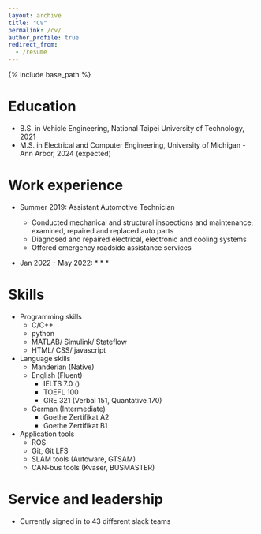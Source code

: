 ```yaml
---
layout: archive
title: "CV"
permalink: /cv/
author_profile: true
redirect_from:
  - /resume
---
```


{% include base_path %}

Education
======
* B.S. in Vehicle Engineering, National Taipei University of Technology, 2021
* M.S. in Electrical and Computer Engineering, University of Michigan - Ann Arbor, 2024 (expected)


Work experience
======
* Summer 2019: Assistant Automotive Technician
  * Conducted mechanical and structural inspections and maintenance; examined, repaired and replaced auto parts
  * Diagnosed and repaired electrical, electronic and cooling systems
  * Offered emergency roadside assistance services

* Jan 2022 - May 2022: 
  * 
  * 
  * 

  
Skills
======
* Programming skills
  * C/C++
  * python
  * MATLAB/ Simulink/ Stateflow
  * HTML/ CSS/ javascript
* Language skills
  * Manderian (Native)
  * English (Fluent)
    * IELTS 7.0 ()
    * TOEFL 100 
    * GRE 321 (Verbal 151, Quantative 170)
  * German (Intermediate)
    * Goethe Zertifikat A2
    * Goethe Zertifikat B1
* Application tools
  * ROS
  * Git, Git LFS
  * SLAM tools (Autoware, GTSAM)
  * CAN-bus tools (Kvaser, BUSMASTER)



  
Service and leadership
======
* Currently signed in to 43 different slack teams
